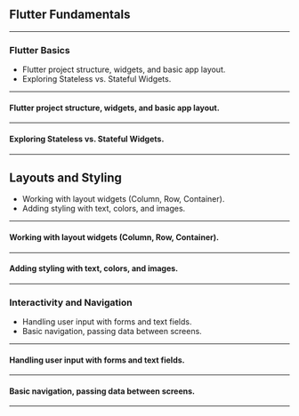 ## Flutter Fundamentals
---
### Flutter Basics

- Flutter project structure, widgets, and basic app layout.
- Exploring Stateless vs. Stateful Widgets.

---
#### Flutter project structure, widgets, and basic app layout.

---
#### Exploring Stateless vs. Stateful Widgets.

---
## Layouts and Styling

- Working with layout widgets (Column, Row, Container).
- Adding styling with text, colors, and images.

---
#### Working with layout widgets (Column, Row, Container).

---
#### Adding styling with text, colors, and images.

---
### Interactivity and Navigation
- Handling user input with forms and text fields.
- Basic navigation, passing data between screens. 

---
#### Handling user input with forms and text fields.

---
#### Basic navigation, passing data between screens.

---